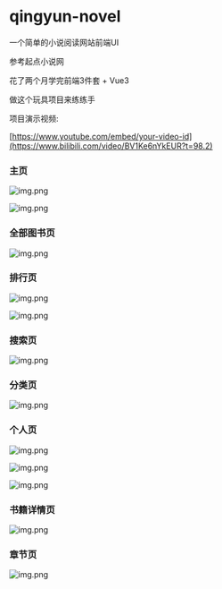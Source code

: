 # qingyun-novel
一个简单的小说阅读网站前端UI

参考起点小说网

花了两个月学完前端3件套 + Vue3

做这个玩具项目来练练手

项目演示视频:

[https://www.youtube.com/embed/your-video-id](https://www.bilibili.com/video/BV1Ke6nYkEUR?t=98.2)


### 主页

![img.png](https://chen-novel.oss-cn-hangzhou.aliyuncs.com/introduced/QQ20241225-200217.png)

![img.png](https://chen-novel.oss-cn-hangzhou.aliyuncs.com/introduced/QQ20241225-200329.png)

### 全部图书页

![img.png](https://chen-novel.oss-cn-hangzhou.aliyuncs.com/introduced/QQ20241225-200410.png)

### 排行页

![img.png](https://chen-novel.oss-cn-hangzhou.aliyuncs.com/introduced/QQ20241225-200504.png)

![img.png](https://chen-novel.oss-cn-hangzhou.aliyuncs.com/introduced/QQ20241225-200540.png)

### 搜索页

![img.png](https://chen-novel.oss-cn-hangzhou.aliyuncs.com/introduced/QQ20241225-200626.png)

### 分类页

![img.png](https://chen-novel.oss-cn-hangzhou.aliyuncs.com/introduced/QQ20241225-200655.png)

### 个人页

![img.png](https://chen-novel.oss-cn-hangzhou.aliyuncs.com/introduced/QQ20241225-200727.png)

![img.png](https://chen-novel.oss-cn-hangzhou.aliyuncs.com/introduced/QQ20241225-200747.png)

![img.png](https://chen-novel.oss-cn-hangzhou.aliyuncs.com/introduced/QQ20241225-201006.png)

### 书籍详情页

![img.png](https://chen-novel.oss-cn-hangzhou.aliyuncs.com/introduced/QQ20241225-201255.png)

### 章节页

![img.png](https://chen-novel.oss-cn-hangzhou.aliyuncs.com/introduced/QQ20241225-201330.png)

